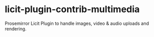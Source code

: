 # licit-plugin-contrib-multimedia
Prosemirror Licit Plugin to handle images, video & audio uploads and rendering.